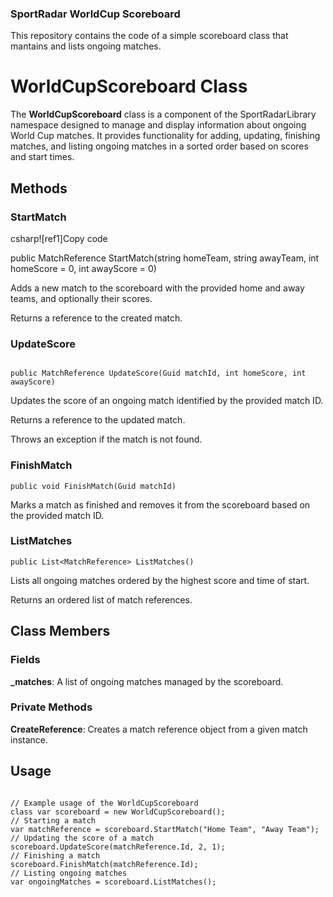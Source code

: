 ﻿### **SportRadar WorldCup Scoreboard**
This repository contains the code of a simple scoreboard class that mantains and lists ongoing matches.

# **WorldCupScoreboard Class**
The **WorldCupScoreboard** class is a component of the SportRadarLibrary namespace designed to manage and display information about ongoing World Cup matches. It provides functionality for adding, updating, finishing matches, and listing ongoing matches in a sorted order based on scores and start times.
## **Methods**
### **StartMatch**
csharp![ref1]Copy code

public MatchReference StartMatch(string homeTeam, string awayTeam, int homeScore = 0, int awayScore = 0) 

Adds a new match to the scoreboard with the provided home and away teams, and optionally their scores.

Returns a reference to the created match.
### **UpdateScore**
```

public MatchReference UpdateScore(Guid matchId, int homeScore, int awayScore) 

```
Updates the score of an ongoing match identified by the provided match ID.

Returns a reference to the updated match.

Throws an exception if the match is not found.
### **FinishMatch**
```
public void FinishMatch(Guid matchId) 
```
Marks a match as finished and removes it from the scoreboard based on the provided match ID.
### **ListMatches**
```
public List<MatchReference> ListMatches() 

```
Lists all ongoing matches ordered by the highest score and time of start.

Returns an ordered list of match references.
## **Class Members**
### **Fields**
**\_matches**: A list of ongoing matches managed by the scoreboard.
### **Private Methods**
**CreateReference**: Creates a match reference object from a given match instance.
## **Usage**
```

// Example usage of the WorldCupScoreboard 
class var scoreboard = new WorldCupScoreboard(); 
// Starting a match 
var matchReference = scoreboard.StartMatch("Home Team", "Away Team"); 
// Updating the score of a match 
scoreboard.UpdateScore(matchReference.Id, 2, 1); 
// Finishing a match 
scoreboard.FinishMatch(matchReference.Id); 
// Listing ongoing matches 
var ongoingMatches = scoreboard.ListMatches();
```
